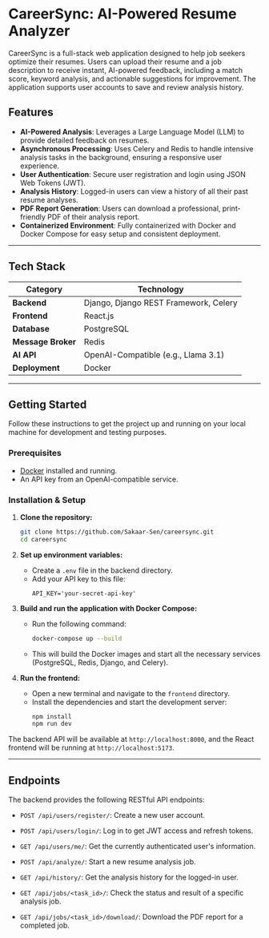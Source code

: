 # CareerSync: AI-Powered Resume Analyzer

CareerSync is a full-stack web application designed to help job seekers optimize their resumes. Users can upload their resume and a job description to receive instant, AI-powered feedback, including a match score, keyword analysis, and actionable suggestions for improvement. The application supports user accounts to save and review analysis history.

## Features

- **AI-Powered Analysis**: Leverages a Large Language Model (LLM) to provide detailed feedback on resumes.
- **Asynchronous Processing**: Uses Celery and Redis to handle intensive analysis tasks in the background, ensuring a responsive user experience.
- **User Authentication**: Secure user registration and login using JSON Web Tokens (JWT).
- **Analysis History**: Logged-in users can view a history of all their past resume analyses.
- **PDF Report Generation**: Users can download a professional, print-friendly PDF of their analysis report.
- **Containerized Environment**: Fully containerized with Docker and Docker Compose for easy setup and consistent deployment.

---

## Tech Stack

| Category      | Technology                                       |
|---------------|--------------------------------------------------|
| **Backend** | Django, Django REST Framework, Celery  |
| **Frontend** | React.js                              |
| **Database** | PostgreSQL                                       |
| **Message Broker**| Redis                                            |
| **AI API** | OpenAI-Compatible (e.g., Llama 3.1)              |
| **Deployment**| Docker                                   |

---

## Getting Started

Follow these instructions to get the project up and running on your local machine for development and testing purposes.

### Prerequisites

- [Docker](https://www.docker.com/products/docker-desktop/) installed and running.
- An API key from an OpenAI-compatible service.

### Installation & Setup

1.  **Clone the repository:**
    ```bash
    git clone https://github.com/Sakaar-Sen/careersync.git
    cd careersync
    ```

2.  **Set up environment variables:**
    - Create a `.env` file in the backend directory.
    - Add your API key to this file:
      ```
      API_KEY='your-secret-api-key'
      ```

3.  **Build and run the application with Docker Compose:**
    - Run the following command:
      ```bash
      docker-compose up --build
      ```
    - This will build the Docker images and start all the necessary services (PostgreSQL, Redis, Django, and Celery).

4.  **Run the frontend:**
    - Open a new terminal and navigate to the `frontend` directory.
    - Install the dependencies and start the development server:
      ```bash
      npm install
      npm run dev
      ```

The backend API will be available at `http://localhost:8000`, and the React frontend will be running at `http://localhost:5173`.

---

## Endpoints

The backend provides the following RESTful API endpoints:

- `POST /api/users/register/`: Create a new user account.
- `POST /api/users/login/`: Log in to get JWT access and refresh tokens.
- `GET /api/users/me/`: Get the currently authenticated user's information.

- `POST /api/analyze/`: Start a new resume analysis job.
- `GET /api/history/`: Get the analysis history for the logged-in user.
  
- `GET /api/jobs/<task_id>/`: Check the status and result of a specific analysis job.
- `GET /api/jobs/<task_id>/download/`: Download the PDF report for a completed job.


